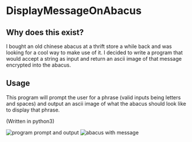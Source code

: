 # DisplayMessageOnAbacus

## Why does this exist?
I bought an old chinese abacus at a thrift store a while back and was looking for a cool way to make use of it. I decided to write a program that would accept a string as input and return an ascii image of that message encrypted into the abacus. 

## Usage
This program will prompt the user for a phrase (valid inputs being letters and spaces) and output an ascii image of what the abacus should look like to display that phrase. 

(Written in python3)

![program prompt and output](https://bigpictureprogrammer.com/wp-content/uploads/2020/05/abacus_UI_prompt_and_output.jpg?raw=true)
![abacus with message](https://bigpictureprogrammer.com/wp-content/uploads/2020/05/abacus_with_encrypted_message.jpg?raw=true)

